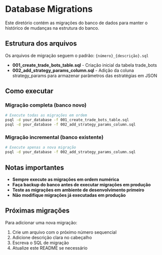 # Database Migrations

Este diretório contém as migrações do banco de dados para manter o histórico de mudanças na estrutura do banco.

## Estrutura dos arquivos

Os arquivos de migração seguem o padrão: `{número}_{descrição}.sql`

- **001_create_trade_bots_table.sql** - Criação inicial da tabela trade_bots
- **002_add_strategy_params_column.sql** - Adição da coluna strategy_params para armazenar parâmetros das estratégias em JSON

## Como executar

### Migração completa (banco novo)
```bash
# Execute todas as migrações em ordem
psql -d your_database -f 001_create_trade_bots_table.sql
psql -d your_database -f 002_add_strategy_params_column.sql
```

### Migração incremental (banco existente)
```bash
# Execute apenas a nova migração
psql -d your_database -f 002_add_strategy_params_column.sql
```

## Notas importantes

- **Sempre execute as migrações em ordem numérica**
- **Faça backup do banco antes de executar migrações em produção**
- **Teste as migrações em ambiente de desenvolvimento primeiro**
- **Não modifique migrações já executadas em produção**

## Próximas migrações

Para adicionar uma nova migração:

1. Crie um arquivo com o próximo número sequencial
2. Adicione descrição clara no cabeçalho
3. Escreva o SQL de migração
4. Atualize este README se necessário